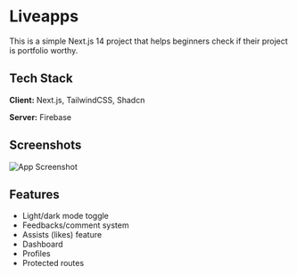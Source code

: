 # Liveapps

This is a simple Next.js 14 project that helps beginners check if their project is portfolio worthy.

## Tech Stack

**Client:** Next.js, TailwindCSS, Shadcn

**Server:** Firebase

## Screenshots

![App Screenshot](https://utfs.io/f/4755b4d8-739c-458c-9ebd-54303714a513-gxkzot.png.jpg)

## Features

- Light/dark mode toggle
- Feedbacks/comment system
- Assists (likes) feature
- Dashboard
- Profiles
- Protected routes
